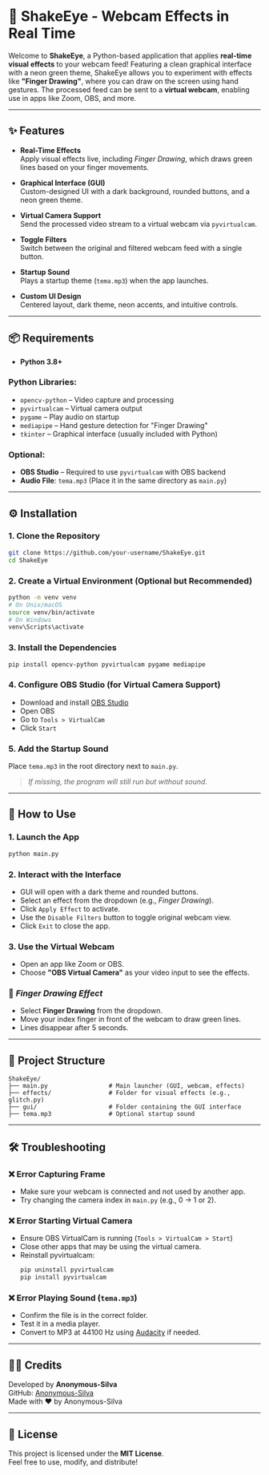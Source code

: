 # 🎥 ShakeEye - Webcam Effects in Real Time

Welcome to **ShakeEye**, a Python-based application that applies **real-time visual effects** to your webcam feed! Featuring a clean graphical interface with a neon green theme, ShakeEye allows you to experiment with effects like **"Finger Drawing"**, where you can draw on the screen using hand gestures. The processed feed can be sent to a **virtual webcam**, enabling use in apps like Zoom, OBS, and more.

---

## ✨ Features

- **Real-Time Effects**  
  Apply visual effects live, including *Finger Drawing*, which draws green lines based on your finger movements.

- **Graphical Interface (GUI)**  
  Custom-designed UI with a dark background, rounded buttons, and a neon green theme.

- **Virtual Camera Support**  
  Send the processed video stream to a virtual webcam via `pyvirtualcam`.

- **Toggle Filters**  
  Switch between the original and filtered webcam feed with a single button.

- **Startup Sound**  
  Plays a startup theme (`tema.mp3`) when the app launches.

- **Custom UI Design**  
  Centered layout, dark theme, neon accents, and intuitive controls.

---

## 📦 Requirements

- **Python 3.8+**

### Python Libraries:

- `opencv-python` – Video capture and processing  
- `pyvirtualcam` – Virtual camera output  
- `pygame` – Play audio on startup  
- `mediapipe` – Hand gesture detection for "Finger Drawing"  
- `tkinter` – Graphical interface (usually included with Python)

### Optional:

- **OBS Studio** – Required to use `pyvirtualcam` with OBS backend  
- **Audio File**: `tema.mp3` (Place it in the same directory as `main.py`)

---

## ⚙️ Installation

### 1. Clone the Repository
```bash
git clone https://github.com/your-username/ShakeEye.git
cd ShakeEye
```

### 2. Create a Virtual Environment (Optional but Recommended)
```bash
python -m venv venv
# On Unix/macOS
source venv/bin/activate
# On Windows
venv\Scripts\activate
```

### 3. Install the Dependencies
```bash
pip install opencv-python pyvirtualcam pygame mediapipe
```

### 4. Configure OBS Studio (for Virtual Camera Support)

- Download and install [OBS Studio](https://obsproject.com/)
- Open OBS  
- Go to `Tools > VirtualCam`  
- Click `Start`

### 5. Add the Startup Sound

Place `tema.mp3` in the root directory next to `main.py`.  
> *If missing, the program will still run but without sound.*

---

## 🚀 How to Use

### 1. Launch the App
```bash
python main.py
```

### 2. Interact with the Interface

- GUI will open with a dark theme and rounded buttons.
- Select an effect from the dropdown (e.g., *Finger Drawing*).
- Click `Apply Effect` to activate.
- Use the `Disable Filters` button to toggle original webcam view.
- Click `Exit` to close the app.

### 3. Use the Virtual Webcam

- Open an app like Zoom or OBS.
- Choose **"OBS Virtual Camera"** as your video input to see the effects.

### 🎨 *Finger Drawing Effect*

- Select **Finger Drawing** from the dropdown.
- Move your index finger in front of the webcam to draw green lines.
- Lines disappear after 5 seconds.

---

## 📁 Project Structure

```
ShakeEye/
├── main.py                 # Main launcher (GUI, webcam, effects)
├── effects/                # Folder for visual effects (e.g., glitch.py)
├── gui/                    # Folder containing the GUI interface
├── tema.mp3                # Optional startup sound
```

---

## 🛠️ Troubleshooting

### ❌ Error Capturing Frame
- Make sure your webcam is connected and not used by another app.
- Try changing the camera index in `main.py` (e.g., 0 → 1 or 2).

### ❌ Error Starting Virtual Camera
- Ensure OBS VirtualCam is running (`Tools > VirtualCam > Start`)
- Close other apps that may be using the virtual camera.
- Reinstall pyvirtualcam:
  ```bash
  pip uninstall pyvirtualcam
  pip install pyvirtualcam
  ```

### ❌ Error Playing Sound (`tema.mp3`)
- Confirm the file is in the correct folder.
- Test it in a media player.
- Convert to MP3 at 44100 Hz using [Audacity](https://www.audacityteam.org/) if needed.

---

## 👨‍💻 Credits

Developed by **Anonymous-Silva**  
GitHub: [Anonymous-Silva](https://github.com/Anonymous-Silva)  
Made with ❤️ by Anonymous-Silva

---

## 📄 License

This project is licensed under the **MIT License**.  
Feel free to use, modify, and distribute!
